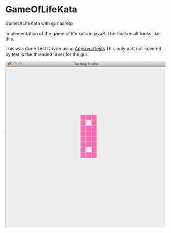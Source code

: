 # GameOfLifeKata
GameOfLifeKata with @maaretp

Implementation of the game of life kata in java8.
The final result looks like this.

This was done Test Driven using [ApprovalTests](https://github.com/approvals/ApprovalTests.Java)
This only part not covered by test is the threaded timer for the gui.

![Image](GameOfLife.gif)
